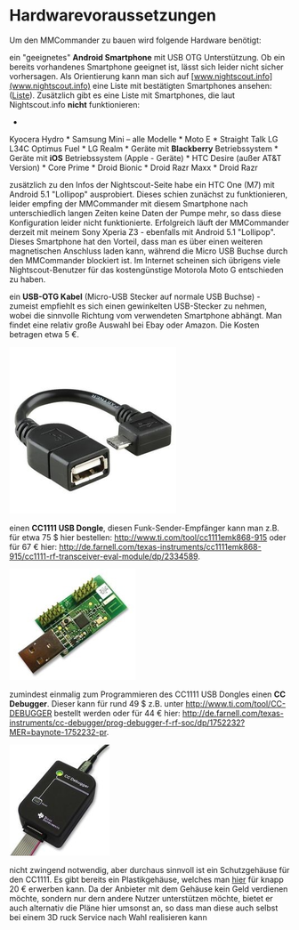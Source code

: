 # Hardwarevoraussetzungen

Um den MMCommander zu bauen wird folgende Hardware benötigt:

ein "geeignetes" **Android Smartphone** mit USB OTG Unterstützung. Ob ein bereits vorhandenes Smartphone geeignet ist, lässt sich leider nicht sicher vorhersagen. Als Orientierung kann man sich auf [www.nightscout.info](www.nightscout.info) eine Liste mit bestätigten Smartphones ansehen: ([Liste](http://www.nightscout.info/wp-content/uploads/2015/02/Nightscout-OTG-Database_CGMitC.xlsx.pdf)). Zusätzlich gibt es eine Liste mit Smartphones, die laut Nightscout.info **nicht** funktionieren:

 
* 
Kyocera Hydro 
* 
Samsung Mini – alle Modelle
* 
Moto E
* 
Straight Talk LG L34C Optimus Fuel
* 
LG Realm
* 
Geräte mit **Blackberry** Betriebssystem
* 
Geräte mit **iOS** Betriebssystem (Apple - Geräte)
* 
HTC Desire (außer AT&T Version)
* 
Core Prime
* 
Droid Bionic
* 
Droid Razr Maxx
* 
Droid Razr

zusätzlich zu den Infos der Nightscout-Seite habe ein HTC One (M7) mit Android 5.1 "Lollipop" ausprobiert. Dieses schien zunächst zu funktionieren, leider empfing der MMCommander mit diesem Smartphone nach unterschiedlich langen Zeiten keine Daten der Pumpe mehr, so dass diese Konfiguration leider nicht funktionierte. Erfolgreich läuft der MMCommander derzeit mit meinem Sony Xperia Z3 - ebenfalls mit Android 5.1 "Lollipop". Dieses Smartphone hat den Vorteil, dass man es über einen weiteren magnetischen Anschluss laden kann, während die Micro USB Buchse durch den MMCommander blockiert ist. Im Internet scheinen sich übrigens viele Nightscout-Benutzer für das kostengünstige Motorola Moto G entschieden zu haben.  


ein **USB-OTG Kabel** (Micro-USB Stecker  auf normale USB  Buchse) - zumeist empfiehlt es sich einen gewinkelten USB-Stecker zu nehmen, wobei die sinnvolle Richtung vom verwendeten Smartphone abhängt. Man findet eine relativ große Auswahl bei Ebay oder Amazon. Die Kosten betragen etwa 5 €.

![](usb-otgklein.jpg)

einen **CC1111 USB Dongle**, diesen Funk-Sender-Empfänger kann man z.B. für etwa 75 $ hier bestellen: http://www.ti.com/tool/cc1111emk868-915 oder für 67 € hier:
http://de.farnell.com/texas-instruments/cc1111emk868-915/cc1111-rf-transceiver-eval-module/dp/2334589.

![](CC1111.jpg)

zumindest einmalig zum Programmieren des CC1111 USB Dongles einen **CC Debugger**. Dieser kann für rund 49 $ z.B. unter http://www.ti.com/tool/CC-DEBUGGER bestellt werden oder für 44 € hier: http://de.farnell.com/texas-instruments/cc-debugger/prog-debugger-f-rf-soc/dp/1752232?MER=baynote-1752232-pr.

![](debugger.jpg)

nicht zwingend notwendig, aber durchaus sinnvoll ist ein Schutzgehäuse für den CC1111. Es gibt bereits ein Plastikgehäuse, welches man [hier](http://www.shapeways.com/product/PGQ26J9UG/ti-cc1111-rf-transceiver-protective-case?li=shop-results&optionId=40496519) für knapp 20 € erwerben kann. Da der Anbieter mit dem Gehäuse kein Geld verdienen möchte, sondern nur dern andere Nutzer unterstützen möchte, bietet er auch alternativ die Pläne hier umsonst an, so dass man diese auch selbst bei einem 3D ruck Service nach Wahl realisieren kann